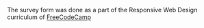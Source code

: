 The survey form was done as a part of the Responsive Web Design curriculum of <a href="https://freecodecamp.org" target="_blank">FreeCodeCamp</a>
